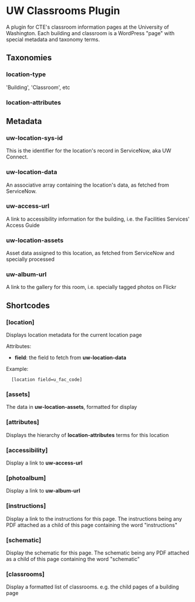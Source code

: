 # UW Classrooms Plugin

A plugin for CTE's classroom information pages at the University of Washington.
Each building and classroom is a WordPress "page" with special metadata and taxonomy terms.

## Taxonomies

### location-type

'Building', 'Classroom', etc

### location-attributes


## Metadata

### uw-location-sys-id
This is the identifier for the location's record in ServiceNow, aka UW Connect.

### uw-location-data
An associative array containing the location's data, as fetched from ServiceNow.

### uw-access-url
A link to accessibility information for the building, i.e. the Facilities Services' Access Guide

### uw-location-assets
Asset data assigned to this location, as fetched from ServiceNow and specially processed

### uw-album-url
A link to the gallery for this room, i.e. specially tagged photos on Flickr 


## Shortcodes

### [location]
Displays location metadata for the current location page

Attributes:
- __field__: the field to fetch from __uw-location-data__

Example:
```
  [location field=u_fac_code]
```

### [assets]
The data in __uw-location-assets__, formatted for display

### [attributes]
Displays the hierarchy of __location-attributes__ terms for this location

### [accessibility]
Display a link to __uw-access-url__

### [photoalbum]
Display a link to __uw-album-url__

### [instructions]
Display a link to the instructions for this page.
The instructions being any PDF attached as a child of this page containing the word "instructions"

### [schematic]
Display the schematic for this page.
The schematic being any PDF attached as a child of this page containing the word "schematic"

### [classrooms]
Display a formatted list of classrooms.
e.g. the child pages of a building page

